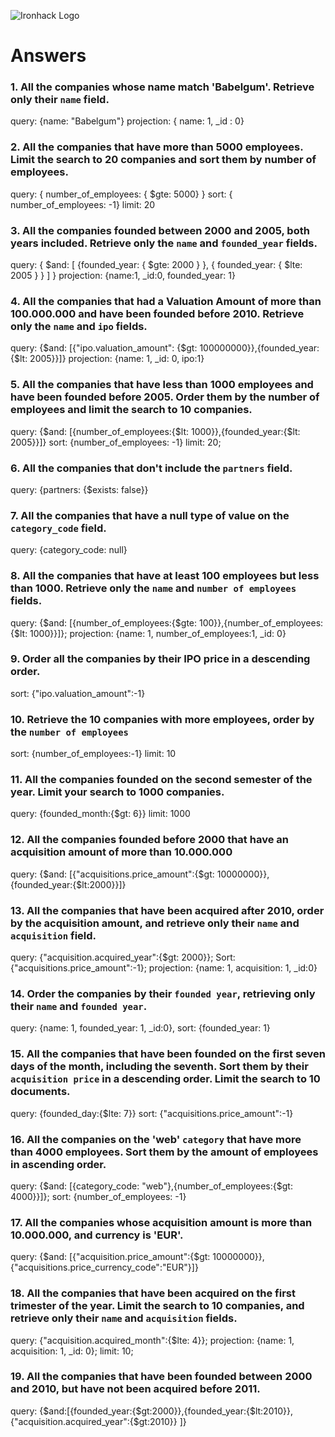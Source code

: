 ![Ironhack Logo](https://i.imgur.com/1QgrNNw.png)

# Answers

<!-- query: /You should copy/paste the query in here/
projection: /You should copy/paste the projection in here/
sort: /You should copy/paste the sort in here/
skip: /You should copy/paste the skip in here/
limit: /You should copy/paste the limit in here/ -->

### 1. All the companies whose name match 'Babelgum'. Retrieve only their `name` field.

<!-- Your Code Goes Here -->

query: {name: "Babelgum"}
projection: { name: 1, \_id : 0}

### 2. All the companies that have more than 5000 employees. Limit the search to 20 companies and sort them by **number of employees**.

<!-- Your Code Goes Here -->

query: { number_of_employees: { \$gte: 5000} }
sort: { number_of_employees: -1}
limit: 20

### 3. All the companies founded between 2000 and 2005, both years included. Retrieve only the `name` and `founded_year` fields.

query: { $and: [ {founded_year: { $gte: 2000 } }, { founded_year: { \$lte: 2005 } } ] }
projection: {name:1, \_id:0, founded_year: 1}

<!-- Your Code Goes Here -->

### 4. All the companies that had a Valuation Amount of more than 100.000.000 and have been founded before 2010. Retrieve only the `name` and `ipo` fields.

<!-- Your Code Goes Here -->

query: {$and: [{"ipo.valuation_amount": {$gt: 100000000}},{founded_year:{\$lt: 2005}}]}
projection: {name: 1, \_id: 0, ipo:1}

### 5. All the companies that have less than 1000 employees and have been founded before 2005. Order them by the number of employees and limit the search to 10 companies.

<!-- Your Code Goes Here -->

query: {$and: [{number_of_employees:{$lt: 1000}},{founded_year:{\$lt: 2005}}]}
sort: {number_of_employees: -1}
limit: 20;

### 6. All the companies that don't include the `partners` field.

<!-- Your Code Goes Here -->

query: {partners: {\$exists: false}}

### 7. All the companies that have a null type of value on the `category_code` field.

<!-- Your Code Goes Here -->

query: {category_code: null}

### 8. All the companies that have at least 100 employees but less than 1000. Retrieve only the `name` and `number of employees` fields.

<!-- Your Code Goes Here -->

query: {$and: [{number_of_employees:{$gte: 100}},{number_of_employees:{\$lt: 1000}}]};
projection: {name: 1, number_of_employees:1, \_id: 0}

### 9. Order all the companies by their IPO price in a descending order.

<!-- Your Code Goes Here -->

sort: {"ipo.valuation_amount":-1}

### 10. Retrieve the 10 companies with more employees, order by the `number of employees`

<!-- Your Code Goes Here -->

sort: {number_of_employees:-1}
limit: 10

### 11. All the companies founded on the second semester of the year. Limit your search to 1000 companies.

<!-- Your Code Goes Here -->

query: {founded_month:{\$gt: 6}}
limit: 1000

<!-- ### 12. All the companies that have been 'deadpooled' after the third year. -->

<!-- Your Code Goes Here -->

### 12. All the companies founded before 2000 that have an acquisition amount of more than 10.000.000

<!-- Your Code Goes Here -->

query: {$and: [{"acquisitions.price_amount":{$gt: 10000000}},{founded_year:{\$lt:2000}}]}

### 13. All the companies that have been acquired after 2010, order by the acquisition amount, and retrieve only their `name` and `acquisition` field.

<!-- Your Code Goes Here -->

query: {"acquisition.acquired_year":{\$gt: 2000}};
Sort: {"acquisitions.price_amount":-1};
projection: {name: 1, acquisition: 1, \_id:0}

### 14. Order the companies by their `founded year`, retrieving only their `name` and `founded year`.

<!-- Your Code Goes Here -->

query: {name: 1, founded_year: 1, \_id:0},
sort: {founded_year: 1}

### 15. All the companies that have been founded on the first seven days of the month, including the seventh. Sort them by their `acquisition price` in a descending order. Limit the search to 10 documents.

<!-- Your Code Goes Here -->

query: {founded_day:{\$lte: 7}}
sort: {"acquisitions.price_amount":-1}

### 16. All the companies on the 'web' `category` that have more than 4000 employees. Sort them by the amount of employees in ascending order.

<!-- Your Code Goes Here -->

query: {$and: [{category_code: "web"},{number_of_employees:{$gt: 4000}}]};
sort: {number_of_employees: -1}

### 17. All the companies whose acquisition amount is more than 10.000.000, and currency is 'EUR'.

<!-- Your Code Goes Here -->

query: {$and: [{"acquisition.price_amount":{$gt: 10000000}}, {"acquisitions.price_currency_code":"EUR"}]}

### 18. All the companies that have been acquired on the first trimester of the year. Limit the search to 10 companies, and retrieve only their `name` and `acquisition` fields.

<!-- Your Code Goes Here -->

query: {"acquisition.acquired_month":{\$lte: 4}};
projection: {name: 1, acquisition: 1, \_id: 0};
limit: 10;

### 19. All the companies that have been founded between 2000 and 2010, but have not been acquired before 2011.

<!-- Your Code Goes Here -->

query: {$and:[{founded_year:{$gt:2000}},{founded_year:{$lt:2010}}, {"acquisition.acquired_year":{$gt:2010}} ]}
